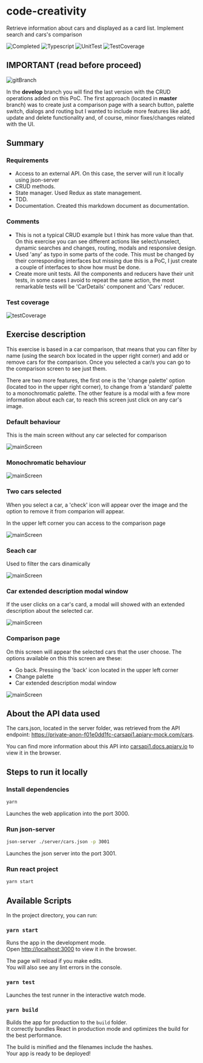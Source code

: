 # code-creativity

Retrieve information about cars and displayed as a card list. Implement search and cars's comparison

![Completed](https://img.shields.io/badge/Completed-100%25-green.svg)
![Typescript](https://img.shields.io/badge/Typescript-Done-blue)
![UnitTest](https://img.shields.io/badge/Unit%20test-Completed-blueviolet)
![TestCoverage](https://img.shields.io/badge/Test%20coverage-82%25-orange)

## IMPORTANT (read before proceed)

![gitBranch](./images/screenshot12.png)

In the **develop** branch you will find the last version with the CRUD operations added on this PoC. The first approach (located in **master** branch) was to create just a comparison page with a search button, palette switch, dialogs and routing but I wanted to include more features like add, update and delete functionality and, of course, minor fixes/changes related with the UI.

## Summary

### Requirements

- Access to an external API. On this case, the server will run it locally using json-server
- CRUD methods.
- State manager. Used Redux as state management.
- TDD.
- Documentation. Created this markdown document as documentation.

### Comments

- This is not a typical CRUD example but I think has more value than that. On this exercise you can see different actions like select/unselect, dynamic searches and changes, routing, modals and responsive design.
- Used 'any' as typo in some parts of the code. This must be changed by their corresponding interfaces but missing due this is a PoC, I just create a couple of interfaces to show how must be done.
- Create more unit tests. All the components and reducers have their unit tests, in some cases I avoid to repeat the same action, the most remarkable tests will be 'CarDetails' component and 'Cars' reducer.

### Test coverage

![testCoverage](./images/screenshot7.png)

## Exercise description

This exercise is based in a car comparison, that means that you can filter by name (using the search box located in the upper right corner) and add or remove cars for the comparison. Once you selected a car/s you can go to the comparison screen to see just them.

There are two more features, the first one is the 'change palette' option (located too in the upper right corner), to change from a 'standard' palette to a monochromatic palette. The other feature is a modal with a few more information about each car, to reach this screen just click on any car's image.

### Default behaviour

This is the main screen without any car selected for comparison

![mainScreen](./images/screenshot1.png)

### Monochromatic behaviour

![mainScreen](./images/screenshot3.png)

### Two cars selected

When you select a car, a 'check' icon will appear over the image and the option to remove it from comparion will appear.

In the upper left corner you can access to the comparison page

![mainScreen](./images/screenshot2.png)

### Seach car

Used to filter the cars dinamically

![mainScreen](./images/screenshot4.png)

### Car extended description modal window

If the user clicks on a car's card, a modal will showed with an extended description about the selected car.

![mainScreen](./images/screenshot5.png)

### Comparison page

On this screen will appear the selected cars that the user choose. The options available on this this screen are these:

- Go back. Pressing the 'back' icon located in the upper left corner
- Change palette
- Car extended description modal window

![mainScreen](./images/screenshot6.png)

## About the API data used

The cars.json, located in the server folder, was retrieved from the API endpoint: https://private-anon-f01e0dd1fc-carsapi1.apiary-mock.com/cars.

You can find more information about this API into [carsapi1.docs.apiary.io](https://carsapi1.docs.apiary.io/#reference/0/cars-collection/list-all-cars) to view it in the browser.

## Steps to run it locally

### Install dependencies

```sh
yarn
```

Launches the web application into the port 3000.<br />

### Run json-server

```sh
json-server ./server/cars.json -p 3001
```

Launches the json server into the port 3001.<br />

### Run react project

```sh
yarn start
```

## Available Scripts

In the project directory, you can run:

### `yarn start`

Runs the app in the development mode.<br />
Open [http://localhost:3000](http://localhost:3000) to view it in the browser.

The page will reload if you make edits.<br />
You will also see any lint errors in the console.

### `yarn test`

Launches the test runner in the interactive watch mode.<br />

### `yarn build`

Builds the app for production to the `build` folder.<br />
It correctly bundles React in production mode and optimizes the build for the best performance.

The build is minified and the filenames include the hashes.<br />
Your app is ready to be deployed!
